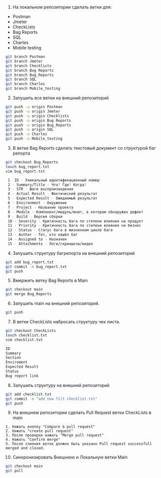 1. На локальном репозитории сделать ветки для:

- Postman
- Jmeter
- CheckLists
- Bag Reports
- SQL
- Charles
- Mobile testing

```bash
git branch Postman
git branch Jmeter
git branch Checklists
git branch Bug Reports
git branch Bug_Reports
git branch SQL
git branch Charles
git branch Mobile_testing
```

2. Запушить все ветки на внешний репозиторий

```bash
git push -u origin Postman
git push -u origin Jmeter
git push -u origin Checklists
git push -u origin Bug Reports
git push -u origin Bug_Reports
git push -u origin SQL
git push -u Charles
git push -u Mobile_testing
```

3. В ветке Bag Reports сделать текстовый документ со структурой баг репорта

```bash
git checkout Bug_Reports
touch bug_report.txt
vim bug_report.txt

 1  ID - Уникальный идентификационный номер
 2 - Summary/Title - Что? Где? Когда?
 3 - STR - Шаги воспроизведения
 4 - Actual Result - Фактический результат
 5 - Expected Result - Ожидаемый результат
 6 - Environment - Окружение
 7 - Project - Название проекта
 8 - Module - Компонент/модуль/юнит, в котором обнаружен дефект
 9 - Build - Версия сборки
 10 - Severity - Критичность бага по степени влияния на продукт
 11 - Priority - Критичность бага по степени влияния на бизнес
 12 - Status - Статус бага в жизненном цикле бага
 13 - Author - Тот, кто нашёл баг
 14 - Assigned to - Назначен
 15 - Attachments - Логи/скриншоты/видео

```

4. Запушить структуру багрепорта на внешний репозиторий

```bash
git add bug_report.txt
git commit -m bug_report.txt
git push
```

5. Вмержить ветку Bag Reports в Main

```bash
git checkout main
git merge Bug_Reports
```

6. Запушить main на внешний репозиторий.

```bash
git push
```

7. В ветке CheckLists набросать структуру чек листа.

```bash
git checkout CheckLists
touch checklist.txt
vim checklist.txt

ID
Summary
Section
Enviroment
Expected Result
Status
Bug report link

```

8. Запушить структуру на внешний репозиторий

```bash
git add checklist.txt
git commit -m "add new filt checklist.txt"
git push

```

9. На внешнем репозитории сделать Pull Request ветки CheckLists в main

```
1. Нажать кнопку "Compare & pull request"
2. Нажать "create pull request"
3. После проверки нажать "Merge pull request"
4. Нажать "Confirm merge"
5. После слияния веток должно быть указано Pull request successfull merged and closed.

```

10. Синхронизировать Внешнюю и Локальную ветки Main

```bash
git checkout main
git pull
```

